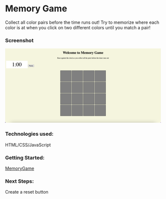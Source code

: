 # Memory Game
<p>Collect all color pairs before the time runs out! Try to memorize where each color is at when you click on two different colors until you match a pair!

### Screenshot
![Screenshot of Memory Game](/Memory%20Game%20ScreenShot.png)

### Technologies used: 
<p>HTML/CSS/JavaScript</p>

### Getting Started:
[MemoryGame](https://AlexChen208.github.io/Project-1-/)

### Next Steps:
<p>Create a reset button</p>
